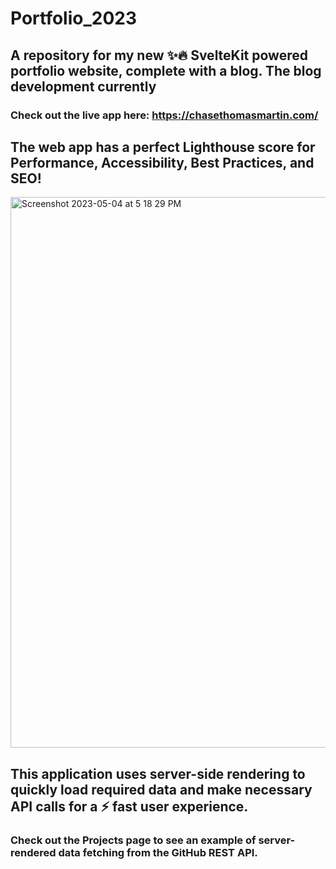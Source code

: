 # Portfolio_2023
## A repository for my new ✨🔥 SvelteKit powered portfolio website, complete with a blog. The blog development currently
### Check out the live app here: https://chasethomasmartin.com/
## The web app has a perfect Lighthouse score for Performance, Accessibility, Best Practices, and SEO!
<img width="881" alt="Screenshot 2023-05-04 at 5 18 29 PM" src="https://user-images.githubusercontent.com/36861079/236356356-0ed0e71b-af07-417d-8adf-eee2e69555c4.png">

## This application uses server-side rendering to quickly load required data and make necessary API calls for a ⚡️ fast user experience.
### Check out the Projects page to see an example of server-rendered data fetching from the GitHub REST API.


